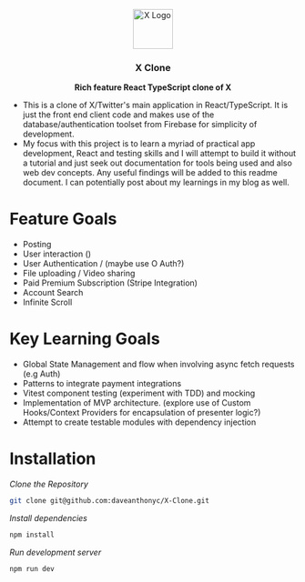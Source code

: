 <br /><br />

<p align="center">
    <img src="https://encrypted-tbn0.gstatic.com/images?q=tbn:ANd9GcRdB-EbJVMxRYtNz1i4dn7jOVSfHq-002oe4w&s" alt="X Logo" width="70" />
</p>

<h3 align="center"><b>X Clone</b></h3>
<p align="center"><b>Rich feature React TypeScript clone of X</b></p>

- This is a clone of X/Twitter's main application in React/TypeScript. It is just the front end client code and makes use of the database/authentication toolset from Firebase for simplicity of development.
- My focus with this project is to learn a myriad of practical app development, React and testing skills and I will attempt to build it without a tutorial and just seek out documentation for tools being used and also web dev concepts. Any useful findings will be added to this readme document. I can potentially post about my learnings in my blog as well.

# Feature Goals
- Posting
- User interaction () 
- User Authentication / (maybe use O Auth?)
- File uploading / Video sharing
- Paid Premium Subscription (Stripe Integration)
- Account Search
- Infinite Scroll

# Key Learning Goals
- Global State Management and flow when involving async fetch requests (e.g Auth)
- Patterns to integrate payment integrations
- Vitest component testing (experiment with TDD) and mocking
- Implementation of MVP architecture. (explore use of Custom Hooks/Context Providers for encapsulation of presenter logic?)
- Attempt to create testable modules with dependency injection

# Installation
*Clone the Repository*
```bash
git clone git@github.com:daveanthonyc/X-Clone.git
```

*Install dependencies*
```bash
npm install
```

*Run development server*
```bash
npm run dev
```
